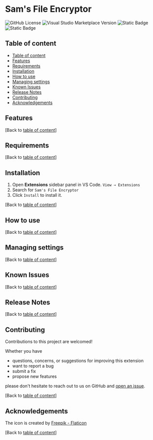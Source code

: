 # Sam's File Encryptor

![GitHub License](https://img.shields.io/github/license/ThornDuke/sams-pwd-generator?style=plastic&logo=gnu)
![Visual Studio Marketplace Version](https://img.shields.io/visual-studio-marketplace/v/thornduke.sams-file-encryptor.svg?style=plastic&logo=visualstudiocode)
![Static Badge](https://img.shields.io/badge/strong-security?style=plastic&logo=keepassxc&logoColor=white&label=security&labelColor=black&color=red)
![Static Badge](https://img.shields.io/badge/enabled-crypto?style=plastic&logo=alienware&logoColor=white&label=crypto&labelColor=black&color=green)

<!--
![Visual Studio Marketplace Rating Stars](https://img.shields.io/visual-studio-marketplace/stars/thornduke.sams-pw-gen.svg?style=plastic)
![Visual Studio Marketplace Rating](https://img.shields.io/visual-studio-marketplace/r/thornduke.sams-pw-gen.svg?style=plastic)
![Visual Studio Marketplace Installs](https://img.shields.io/visual-studio-marketplace/i/thornduke.sams-pw-gen.svg?style=plastic)
![Visual Studio Marketplace Downloads](https://img.shields.io/visual-studio-marketplace/d/thornduke.sams-pw-gen.svg?style=plastic)
-->

## Table of content

- [Table of content](#table-of-content)
- [Features](#features)
- [Requirements](#requirements)
- [Installation](#installation)
- [How to use](#how-to-use)
- [Managing settings](#managing-settings)
- [Known Issues](#known-issues)
- [Release Notes](#release-notes)
- [Contributing](#contributing)
- [Acknowledgements](#acknowledgements)

## Features

[Back to [table of content](#table-of-content)]

## Requirements

[Back to [table of content](#table-of-content)]

## Installation

1. Open **Extensions** sidebar panel in VS Code. `View → Extensions`
2. Search for `Sam's File Encryptor`
3. Click `Install` to install it.

[Back to [table of content](#table-of-content)]

## How to use

[Back to [table of content](#table-of-content)]

## Managing settings

[Back to [table of content](#table-of-content)]

## Known Issues

[Back to [table of content](#table-of-content)]

## Release Notes

[Back to [table of content](#table-of-content)]

## Contributing

Contributions to this project are welcomed!

Whether you have

- questions, concerns, or suggestions for improving this extension
- want to report a bug
- submit a fix
- propose new features

please don't hesitate to reach out to us on GitHub and
[open an issue](https://github.com/ThornDuke/sams-encryptor/issues).

[Back to [table of content](#table-of-content)]

## Acknowledgements

The icon is created by [Freepik - Flaticon](https://www.flaticon.com)

[Back to [table of content](#table-of-content)]
